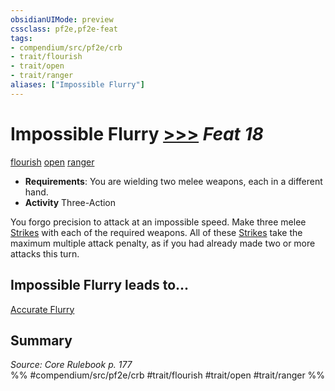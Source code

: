 ```yaml
---
obsidianUIMode: preview
cssclass: pf2e,pf2e-feat
tags:
- compendium/src/pf2e/crb
- trait/flourish
- trait/open
- trait/ranger
aliases: ["Impossible Flurry"]
---
```

# Impossible Flurry  [>>>](chapter-9-playing-the-game.md#Actions "Three-Action") *Feat 18*  
[flourish](flourish.md "Flourish Combat Trait")  [open](open.md "Open Combat Trait")  [ranger](Reference/Rules/Traits/ranger.md "Ranger Class Trait")  

- **Requirements**: You are wielding two melee weapons, each in a different hand.
- **Activity** Three-Action

You forgo precision to attack at an impossible speed. Make three melee [Strikes](strike.md) with each of the required weapons. All of these [Strikes](strike.md) take the maximum multiple attack penalty, as if you had already made two or more attacks this turn.

## Impossible Flurry leads to...

[Accurate Flurry](accurate-flurry-apg.md)

## Summary

*Source: Core Rulebook p. 177*  
%% #compendium/src/pf2e/crb #trait/flourish #trait/open #trait/ranger %%